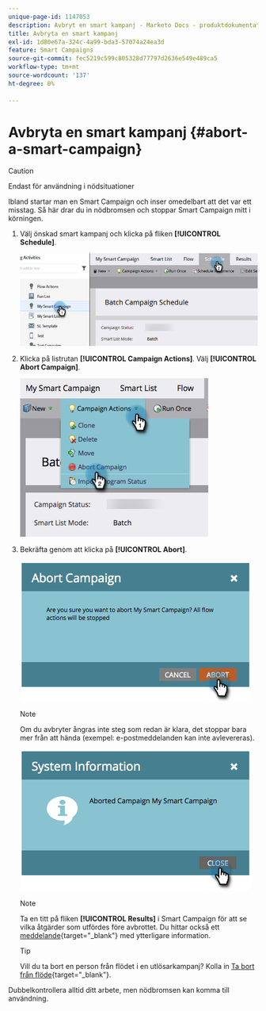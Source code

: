 ```yaml
---
unique-page-id: 1147053
description: Avbryt en smart kampanj - Marketo Docs - produktdokumentation
title: Avbryta en smart kampanj
exl-id: 1d80e67a-324c-4a99-bda3-57074a24ea3d
feature: Smart Campaigns
source-git-commit: fec5219c599c805328d77797d2636e549e489ca5
workflow-type: tm+mt
source-wordcount: '137'
ht-degree: 0%

---
```


# Avbryta en smart kampanj {#abort-a-smart-campaign}

>[!CAUTION]
>
>Endast för användning i nödsituationer

Ibland startar man en Smart Campaign och inser omedelbart att det var ett misstag. Så här drar du in nödbromsen och stoppar Smart Campaign mitt i körningen.

1. Välj önskad smart kampanj och klicka på fliken **[!UICONTROL Schedule]**.

   ![](assets/abort-a-smart-campaign-1.png)

1. Klicka på listrutan **[!UICONTROL Campaign Actions]**. Välj **[!UICONTROL Abort Campaign]**.

   ![](assets/abort-a-smart-campaign-2.png)

1. Bekräfta genom att klicka på **[!UICONTROL Abort]**.

   ![](assets/abort-a-smart-campaign-3.png)

   >[!NOTE]
   >
   >Om du avbryter ångras inte steg som redan är klara, det stoppar bara mer från att hända (exempel: e-postmeddelanden kan inte avlevereras).

   ![](assets/abort-a-smart-campaign-4.png)

   >[!NOTE]
   >
   >Ta en titt på fliken **[!UICONTROL Results]** i Smart Campaign för att se vilka åtgärder som utfördes före avbrottet. Du hittar också ett [meddelande](/help/marketo/product-docs/core-marketo-concepts/miscellaneous/understanding-notifications.md){target="_blank"} med ytterligare information.

   >[!TIP]
   >
   >Vill du ta bort en person från flödet i en utlösarkampanj? Kolla in [Ta bort från flöde](/help/marketo/product-docs/core-marketo-concepts/smart-campaigns/flow-actions/remove-from-flow.md){target="_blank"}.

Dubbelkontrollera alltid ditt arbete, men nödbromsen kan komma till användning.
